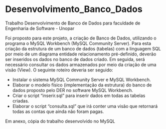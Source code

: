 # Desenvolvimento_Banco_Dados
Trabalho Desenvolvimento de Banco de Dados para faculdade de Engenharia de Software - Unopar

Foi proposto para este projeto, a criação de Banco de Dados, utilizando o programa o MySQL Workbench (MySQL Community Server). 
Para esta criação da estrutura de um banco de dados (tabelas) com a linguagem SQL por meio de um diagrama entidade relacionamento pré-definido, deverão ser inseridos os dados no banco de dados criado. 
Em seguida, será necessário consultar os dados armazenados por meio da criação de uma visão (View). 
O seguinte roteiro deveria ser seguido:
 - Instalar o sistema MySQL Community Server e MySQL Workbench.
 - Elaborar o modelo físico (implementação da estrutura) do banco de dados proposto pelo DER no software MySQL Workbench.
 - Criar o script “inserir.sql” para inserir dados em todas as tabelas criadas. 
- Elaborar o script “consulta.sql” que irá conter uma visão que retornará todas as contas que ainda não foram pagas. 

Em anexo, cópia do trabalho desenvolvido no MySQL 
